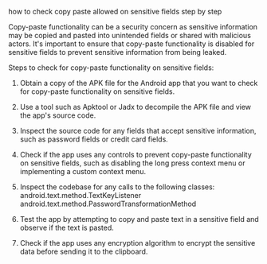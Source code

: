 how to check copy paste allowed on sensitive fields step by step

Copy-paste functionality can be a security concern as sensitive information may be copied and pasted into unintended fields or shared with malicious actors. It's important to ensure that copy-paste functionality is disabled for sensitive fields to prevent sensitive information from being leaked.

Steps to check for copy-paste functionality on sensitive fields:

1. Obtain a copy of the APK file for the Android app that you want to check for copy-paste functionality on sensitive fields.

2. Use a tool such as Apktool or Jadx to decompile the APK file and view the app's source code.

3. Inspect the source code for any fields that accept sensitive information, such as password fields or credit card fields.

4. Check if the app uses any controls to prevent copy-paste functionality on sensitive fields, such as disabling the long press context menu or implementing a custom context menu.

5. Inspect the codebase for any calls to the following classes:
android.text.method.TextKeyListener
android.text.method.PasswordTransformationMethod

6. Test the app by attempting to copy and paste text in a sensitive field and observe if the text is pasted.

7. Check if the app uses any encryption algorithm to encrypt the sensitive data before sending it to the clipboard.
